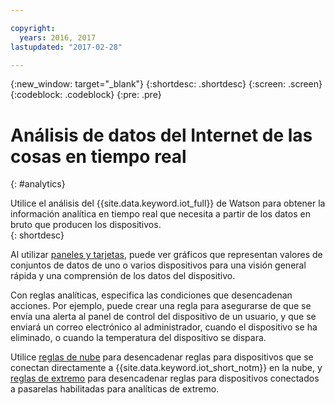 ```yaml
---

copyright:
  years: 2016, 2017
lastupdated: "2017-02-28"

---
```


{:new_window: target="_blank"}
{:shortdesc: .shortdesc}
{:screen: .screen}
{:codeblock: .codeblock}
{:pre: .pre}


# Análisis de datos del Internet de las cosas en tiempo real
{: #analytics}  

Utilice el análisis del {{site.data.keyword.iot_full}} de Watson para obtener la información analítica en tiempo real que necesita a partir de los datos en bruto que producen los dispositivos.  
{: shortdesc}

Al utilizar [paneles y tarjetas](data_visualization.html), puede ver gráficos que representan valores de conjuntos de datos de uno o varios dispositivos para una visión general rápida y una comprensión de los datos del dispositivo.

Con reglas analíticas, especifica las condiciones que desencadenan acciones. Por ejemplo, puede crear una regla para asegurarse de que se envía una alerta al panel de control del dispositivo de un usuario, y que se enviará un correo electrónico al administrador, cuando el dispositivo se ha eliminado, o cuando la temperatura del dispositivo se dispara.

Utilice [reglas de nube](cloud_analytics.html) para desencadenar reglas para dispositivos que se conectan directamente a {{site.data.keyword.iot_short_notm}} en la nube, y [reglas de extremo](edge_analytics.html) para desencadenar reglas para dispositivos conectados a pasarelas habilitadas para analíticas de extremo.
